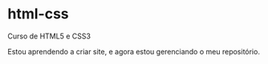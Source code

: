 # html-css
 Curso de HTML5 e CSS3
 
 Estou aprendendo a criar site, e agora estou gerenciando o meu repositório.
